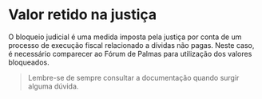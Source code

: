 # Valor retido na justiça
O bloqueio judicial é uma medida imposta pela justiça por conta de um processo de execução fiscal relacionado a 
dívidas não pagas. Neste caso, é necessário comparecer ao Fórum de Palmas para utilização dos valores bloqueados.

> Lembre-se de sempre consultar a documentação quando surgir alguma dúvida.
